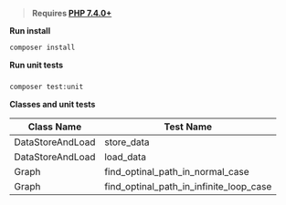 > **Requires [PHP 7.4.0+](https://php.net/releases/)**

**Run install**

```bash
composer install
```

**Run unit tests**
### 
```bash
composer test:unit
```

**Classes and unit tests**

Class Name | Test Name      |
---------- | -------------- |
DataStoreAndLoad      | store_data      |
DataStoreAndLoad      | load_data      |
Graph      | find_optinal_path_in_normal_case      |
Graph      | find_optinal_path_in_infinite_loop_case      |
